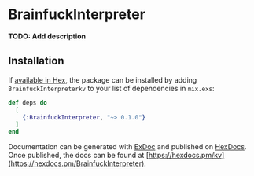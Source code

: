 # BrainfuckInterpreter

**TODO: Add description**

## Installation

If [available in Hex](https://hex.pm/docs/publish), the package can be installed
by adding `BrainfuckInterpreterkv` to your list of dependencies in `mix.exs`:

```elixir
def deps do
  [
    {:BrainfuckInterpreter, "~> 0.1.0"}
  ]
end
```

Documentation can be generated with [ExDoc](https://github.com/elixir-lang/ex_doc)
and published on [HexDocs](https://hexdocs.pm). Once published, the docs can
be found at [https://hexdocs.pm/kv](https://hexdocs.pm/BrainfuckInterpreter).

